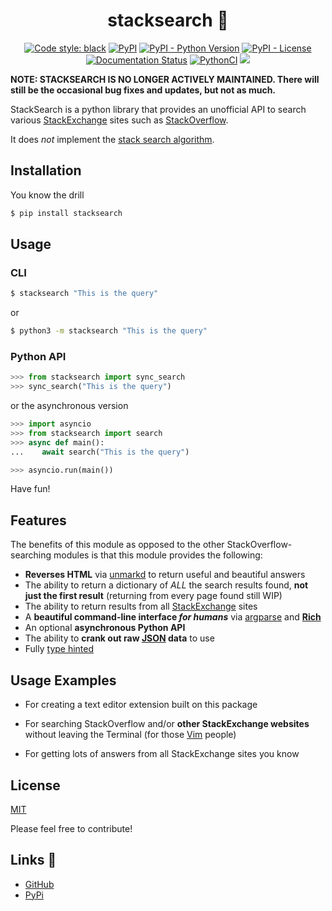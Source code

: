 <h1 align="center">stacksearch 🔎</h1>

<p align="center">
    <a href="https://github.com/psf/black"><img src="https://img.shields.io/badge/code%20style-black-000000.svg" alt="Code style: black"></a>
    <a href="https://pypi.org/project/stacksearch/"><img src="https://img.shields.io/pypi/v/stacksearch" alt="PyPI"></a>
    <a href="https://pypi.org/project/stacksearch/"><img src="https://img.shields.io/pypi/pyversions/stacksearch" alt="PyPI - Python Version"></a>
    <a href="https://pypi.org/project/stacksearch/"><img src="https://img.shields.io/pypi/l/stacksearch" alt="PyPI - License"></a>
    <a href="https://stacksearch.readthedocs.io/en/latest/"><img src="https://readthedocs.org/projects/stacksearch/badge/?version=latest" alt="Documentation Status"></a>
    <a href="https://github.com/ThatXliner/stacksearch/actions/workflows/python-check.yml"><img src="https://github.com/ThatXliner/stacksearch/actions/workflows/python-check.yml/badge.svg" alt="PythonCI"></a>
    <a href="https://codecov.io/gh/ThatXliner/stacksearch"> <img src="https://codecov.io/gh/ThatXliner/stacksearch/branch/master/graph/badge.svg" /> </a>
</p>

**NOTE: STACKSEARCH IS NO LONGER ACTIVELY MAINTAINED. There will still be the occasional bug fixes and updates, but not as much.**


StackSearch is a python library that provides an unofficial API to search various [StackExchange](https://stackexchange.com) sites such as [StackOverflow](https://stackoverflow.com).

It does *not* implement the [stack search algorithm](https://en.m.wikipedia.org/wiki/Stack_search).

## Installation

You know the drill

```bash
$ pip install stacksearch
```
## Usage
### CLI

```bash
$ stacksearch "This is the query"
```
or
```bash
$ python3 -m stacksearch "This is the query"
```
### Python API

```python
>>> from stacksearch import sync_search
>>> sync_search("This is the query")
```
or the asynchronous version

```python
>>> import asyncio
>>> from stacksearch import search
>>> async def main():
...    await search("This is the query")

>>> asyncio.run(main())
```
Have fun!

## Features

The benefits of this module as opposed to the other StackOverflow-searching modules is that this module provides the following:

- **Reverses HTML** via [unmarkd](https://github.com/ThatXliner/unmarkd) to return useful and beautiful answers
- The ability to return a dictionary of _ALL_ the search results found, **not just the first result** (returning from every page found still WIP)
- The ability to return results from all [StackExchange](https://stackexchange.com/) sites
- A **beautiful command-line interface _for humans_** via [argparse](https://docs.python.org/3/library/argparse.html) and [**Rich**](https://github.com/willmcgugan/rich)
- An optional **asynchronous Python API**
- The ability to **crank out raw [JSON](https://www.json.org/json-en.html) data** to use
- Fully [type hinted](https://www.python.org/dev/peps/pep-0585/)


## Usage Examples

- For creating a text editor extension built on this package

- For searching StackOverflow and/or **other StackExchange websites** without leaving the Terminal (for those [Vim](https://www.vim.org/) people)

- For getting lots of answers from all StackExchange sites you know

## License

[MIT](https://choosealicense.com/licenses/mit/)

Please feel free to contribute!

## Links 📎

 - [GitHub](https://github.com/ThatXliner/stacksearch/tree/Stable)
 - [PyPi](https://pypi.org/project/stacksearch/)

